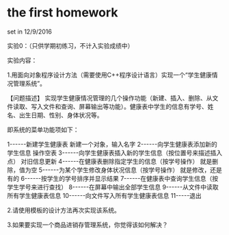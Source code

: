 # the first homework
set in 12/9/2016

实验0：（只供学期初练习，不计入实验成绩中）

实验内容：

1.用面向对象程序设计方法（需要使用C++程序设计语言）实现一个“学生健康情况管理系统”。

【问题描述】
   实现学生健康情况管理的几个操作功能（新建、插入、删除、从文件读取、写入文件和查询、屏幕输出等功能）。健康表中学生的信息有学号、姓名、出生日期、性别、身体状况等。

即系统的菜单功能项如下：

1------新建学生健康表
新建一个对象，输入名字
2------向学生健康表添加新的学生信息
操作空表
3------向学生健康表插入新的学生信息（按位置号来描述插入点）
对旧信息更新
4------在健康表删除指定学生的信息（按学号操作）
就是删除，值为空
5------为某个学生修改身体状况信息（按学号操作）
就是修改，还是有的
6------按学生的学号排序并显示结果
7------在健康表中查询学生信息（按学生学号来进行查找）
8------在屏幕中输出全部学生信息
9------从文件中读取所有学生健康表信息
10------向文件写入所有学生健康表信息
11-----退出

2.请使用模板的设计方法再次实现该系统。

3.如果要实现一个商品进销存管理系统，你觉得该如何解决？


